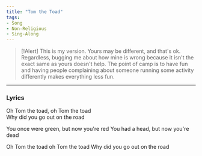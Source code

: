 ```yaml
---
title: "Tom the Toad"
tags:
- Song
- Non-Religious
- Sing-Along
---
```


>[!Alert]
> This is my version. Yours may be different, and that's ok. Regardless, bugging me about how mine is wrong because it isn't the exact same as yours doesn't help. The point of camp is to have fun and having people complaining about someone running some activity differently makes everything less fun.

---

### Lyrics

Oh Tom the toad, oh Tom the toad  
Why did you go out on the road  

You once were green, but now you're red
You had a head, but now you're dead

Oh Tom the toad oh Tom the toad
Why did you go out on the road